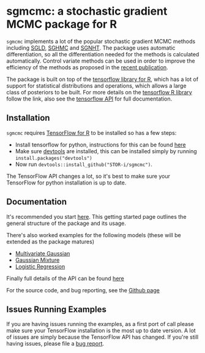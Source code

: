 # sgmcmc: a stochastic gradient MCMC package for R

`sgmcmc` implements a lot of the popular stochastic gradient MCMC methods including [SGLD](http://people.ee.duke.edu/~lcarin/398_icmlpaper.pdf), [SGHMC](https://arxiv.org/pdf/1402.4102v2.pdf) and [SGNHT](http://papers.nips.cc/paper/5592-bayesian-sampling-using-stochastic-gradient-thermostats.pdf). The package uses automatic differentiation, so all the differentiation needed for the methods is calculated automatically. Control variate methods can be used in order to improve the efficiency of the methods as proposed in the [recent publication](https://github.com/jbaker92/stochasticGradientMCMC).

The package is built on top of the [tensorflow library for R](https://tensorflow.rstudio.com/), which has a lot of support for statistical distributions and operations, which allows a large class of posteriors to be built. For more details on the [tensorflow R library](https://tensorflow.rstudio.com/) follow the link, also see the [tensorflow API](https://www.tensorflow.org/api_docs/) for full documentation.

## Installation

`sgmcmc` requires [TensorFlow for R](https://cran.r-project.org/web/packages/devtools/index.html) to be installed so has a few steps:
- Install tensorflow for python, instructions for this can be found [here](https://www.tensorflow.org/install/)
- Make sure [devtools](https://cran.r-project.org/web/packages/devtools/index.html) are installed, this can be installed simply by running `install.packages("devtools")` 
- Now run `devtools::install_github("STOR-i/sgmcmc")`.

The TensorFlow API changes a lot, so it's best to make sure your TensorFlow for python installation is up to date.

## Documentation

It's recommended you start [here](https://stor-i.github.io/sgmcmc///articles/sgmcmc.html). This getting started page outlines the general structure of the package and its usage.

There's also worked examples for the following models (these will be extended as the package matures)
 - [Multivariate Gaussian](https://stor-i.github.io/sgmcmc///articles/mvGauss.html)
 - [Gaussian Mixture](https://stor-i.github.io/sgmcmc///articles/gaussMixture.html)
 - [Logistic Regression](https://stor-i.github.io/sgmcmc///articles/logisticRegression.html)

Finally full details of the API can be found [here](https://stor-i.github.io/sgmcmc///reference/index.html)

For the source code, and bug reporting, see the [Github page](https://github.com/STOR-i/sgmcmc)

## Issues Running Examples

If you are having issues running the examples, as a first port of call please make sure your TensorFlow installation is the most up to date version. A lot of issues are simply because the TensorFlow API has changed. If you're still having issues, please file a [bug report](https://github.com/STOR-i/sgmcmc/issues).
